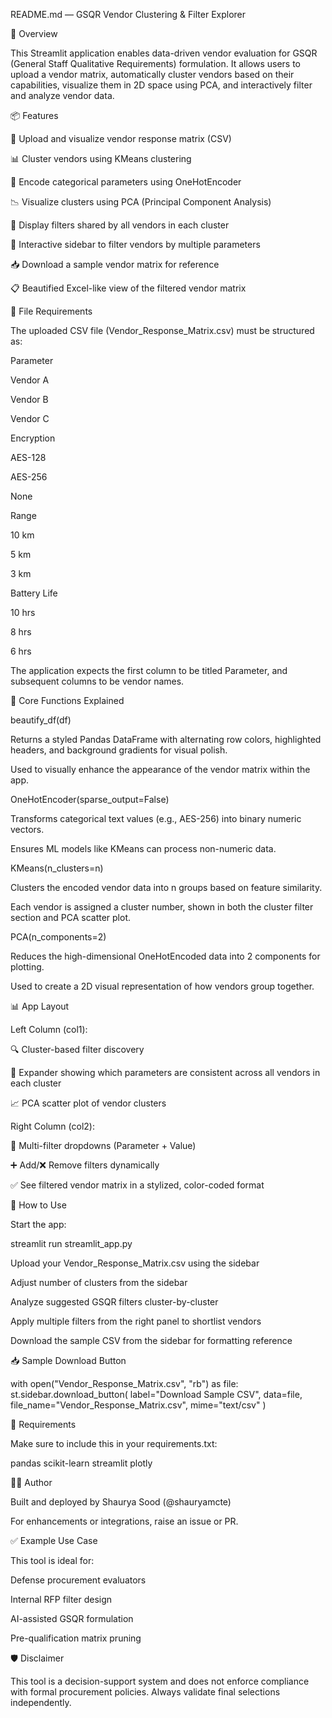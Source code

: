  README.md — GSQR Vendor Clustering & Filter Explorer

🚀 Overview

This Streamlit application enables data-driven vendor evaluation for GSQR (General Staff Qualitative Requirements) formulation. It allows users to upload a vendor matrix, automatically cluster vendors based on their capabilities, visualize them in 2D space using PCA, and interactively filter and analyze vendor data.

📦 Features

📁 Upload and visualize vendor response matrix (CSV)

📊 Cluster vendors using KMeans clustering

🧠 Encode categorical parameters using OneHotEncoder

📉 Visualize clusters using PCA (Principal Component Analysis)

🧾 Display filters shared by all vendors in each cluster

🔎 Interactive sidebar to filter vendors by multiple parameters

📥 Download a sample vendor matrix for reference

📋 Beautified Excel-like view of the filtered vendor matrix

📁 File Requirements

The uploaded CSV file (Vendor_Response_Matrix.csv) must be structured as:

Parameter

Vendor A

Vendor B

Vendor C

Encryption

AES-128

AES-256

None

Range

10 km

5 km

3 km

Battery Life

10 hrs

8 hrs

6 hrs

The application expects the first column to be titled Parameter, and subsequent columns to be vendor names.

🧠 Core Functions Explained

beautify_df(df)

Returns a styled Pandas DataFrame with alternating row colors, highlighted headers, and background gradients for visual polish.

Used to visually enhance the appearance of the vendor matrix within the app.

OneHotEncoder(sparse_output=False)

Transforms categorical text values (e.g., AES-256) into binary numeric vectors.

Ensures ML models like KMeans can process non-numeric data.

KMeans(n_clusters=n)

Clusters the encoded vendor data into n groups based on feature similarity.

Each vendor is assigned a cluster number, shown in both the cluster filter section and PCA scatter plot.

PCA(n_components=2)

Reduces the high-dimensional OneHotEncoded data into 2 components for plotting.

Used to create a 2D visual representation of how vendors group together.

📊 App Layout

Left Column (col1):

🔍 Cluster-based filter discovery

📌 Expander showing which parameters are consistent across all vendors in each cluster

📈 PCA scatter plot of vendor clusters

Right Column (col2):

🧾 Multi-filter dropdowns (Parameter + Value)

➕ Add/❌ Remove filters dynamically

✅ See filtered vendor matrix in a stylized, color-coded format

🧪 How to Use

Start the app:

streamlit run streamlit_app.py

Upload your Vendor_Response_Matrix.csv using the sidebar

Adjust number of clusters from the sidebar

Analyze suggested GSQR filters cluster-by-cluster

Apply multiple filters from the right panel to shortlist vendors

Download the sample CSV from the sidebar for formatting reference

📥 Sample Download Button

with open("Vendor_Response_Matrix.csv", "rb") as file:
    st.sidebar.download_button(
        label="Download Sample CSV",
        data=file,
        file_name="Vendor_Response_Matrix.csv",
        mime="text/csv"
    )

📌 Requirements

Make sure to include this in your requirements.txt:

pandas
scikit-learn
streamlit
plotly

👨‍💻 Author

Built and deployed by Shaurya Sood (@shauryamcte)

For enhancements or integrations, raise an issue or PR.

✅ Example Use Case

This tool is ideal for:

Defense procurement evaluators

Internal RFP filter design

AI-assisted GSQR formulation

Pre-qualification matrix pruning

🛡️ Disclaimer

This tool is a decision-support system and does not enforce compliance with formal procurement policies. Always validate final selections independently.

